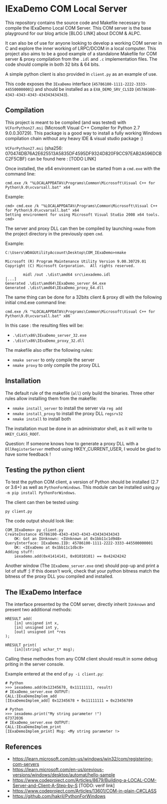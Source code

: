 # IExaDemo COM Local Server

This repository contains the source code and Makefile necessary to compile the IExaDemo Local COM Server.
This COM server is the base playground for our blog article [BLOG LINK] about DCOM & ALPC.

It can also be of use for anyone looking to develop a working COM server in C and explore the inner working of LRPC/DCOM in a local computer. This project also aims to be a good example of a standalone Makefile for COM server & proxy compilation from the `.idl` and `.c` implementation files.
The code should compile in both 32 bits & 64 bits.

A simple python client is also provided in `client.py` as an example of use.

This code exposes the `IExaDemo` interface (`45786100-1111-2222-3333-445500000001`) and should be installed as a `EXA_DEMO_SRV_CLSID` (`45786100-4343-4343-4343-434343434343`).


## Compilation

This project is meant to be compiled (and was tested) with `VCForPython27.msi` (Microsoft Visual C++ Compiler for Python 2.7 9.0.0.30729). This package is a good way to install a fully working Windows compilation chain without any heavy IDE & visual studio package :)

`VCForPython27.msi` (sha256: 070474DB76A2E625513A5835DF4595DF9324D820F9CC97EAB2A596DCBC2F5CBF) can be found here : [TODO LINK]

Once installed, the x64 environment can be started from a `cmd.exe` with the command line:

```
cmd.exe /k "%LOCALAPPDATA%\Programs\Common\Microsoft\Visual C++ for Python\9.0\vcvarsall.bat" x64
```

Example:

```
cmd> cmd.exe /k "%LOCALAPPDATA%\Programs\Common\Microsoft\Visual C++ for Python\9.0\vcvarsall.bat" x64
Setting environment for using Microsoft Visual Studio 2008 x64 tools.
cmd>
```

The server and proxy DLL can then be compiled by launching `nmake` from the project directory in the previously open `cmd`.

Example:

```
C:\Users\WDAGUtilityAccount\Desktop\COM_IExaDemo>nmake

Microsoft (R) Program Maintenance Utility Version 9.00.30729.01
Copyright (C) Microsoft Corporation.  All rights reserved.

        midl /out .\dist\amd64 src\iexademo.idl
[...]
Generated .\dist\amd64\IExaDemo_server_64.exe
Generated .\dist\amd64\IExaDemo_proxy_64.dll
```

The same thing can be done for a 32bits client & proxy dll with the following initial cmd.exe command line:

```
cmd.exe /k "%LOCALAPPDATA%\Programs\Common\Microsoft\Visual C++ for Python\9.0\vcvarsall.bat" x86`
```

In this case : the resulting files will be:

- `.\dist\x86\IExaDemo_server_32.exe`
- `.\dist\x86\IExaDemo_proxy_32.dll`

The makefile also offer the following rules:

- `nmake server` to only compile the server
- `nmake proxy` to only compile the proxy DLL

## Installation

The default rule of the makefile (`all`) only build the binaries. Three other rules allow installing them from the makefile:

- `nmake install_server` to install the server via `reg add`
- `nmake install_proxy` to install the proxy DLL `regsrv32`
- `nmake install` to install both

The installation must be done in an administrator shell, as it will write to `HKEY_CLASS_ROOT`.

Question: If someone knows how to generate a proxy DLL with a `DllRegisterServer` method using HKEY_CURRENT_USER, I would be glad to have some feedback !

## Testing the python client

To test the python COM client, a version of Python should be installed (2.7 or 3.6+) as well as `PythonForWindows`.
This module can be installed using `py -m pip install PythonForWindows`.

The client can then be tested using:

`py client.py`

The code output should look like:

```
COM_IExaDemo> py client.py
CreateInstance 45786100-4343-4343-4343-434343434343
    OK: Got an IUnknown: <IUnknown at 0x1bb11c1d948>
QueryInterface: IExaDemo.IID: 45786100-1111-2222-3333-445500000001
    OK: <IExaDemo at 0x1bb11c1dbc8>
Adding stuff:
    iexademo.add(0x41414141, 0x01010101) == 0x42424242
```

Another window (The `IExaDemo_server.exe` one) should pop-up and print a lot of stuff :)
If this doesn't work, check that your python bitness match the bitness of the proxy DLL you compiled and installed.

## The IExaDemo Interface

The interface presented by the COM server, directly inherit `IUnknown` and present two additional methods:

```
HRESULT add(
    [in] unsigned int x,
    [in] unsigned int y,
    [out] unsigned int *res
);

HRESULT print(
    [in][string] wchar_t* msg);
```

Calling these methodes from any COM client should result in some debug priting in the server console.

Example entered at the end of `py -i client.py`:


```
# Python
>>> iexademo.add(0x12345678, 0x11111111, result)
# IExaDemo_server.exe OUTPUT:
CALL:IExaDemoImplem_add
[IExaDemoImplem_add] 0x12345678 + 0x11111111 = 0x23456789

# Python
>>> iexademo.print("My string parameter !")
67372036
# IExaDemo_server.exe OUTPUT:
CALL:IExaDemoImplem_print
[IExaDemoImplem_print] Msg: <My string parameter !>
```

## References

- https://learn.microsoft.com/en-us/windows/win32/com/registering-com-servers
- https://learn.microsoft.com/en-us/previous-versions/windows/desktop/automat/hello-sample
- https://www.codeproject.com/Articles/8679/Building-a-LOCAL-COM-Server-and-Client-A-Step-by-S [TODO: verif link]
- https://www.codeproject.com/Articles/13601/COM-in-plain-C#CLASS
- https://github.com/hakril/PythonForWindows